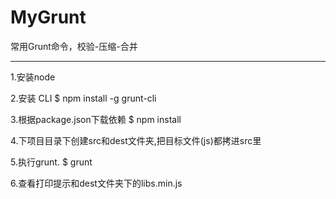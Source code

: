 # MyGrunt
常用Grunt命令，校验-压缩-合并

------------------------------------------------------

1.安装node

2.安装 CLI
  $ npm install -g grunt-cli

3.根据package.json下载依赖
  $ npm install

4.下项目目录下创建src和dest文件夹,把目标文件(js)都拷进src里

5.执行grunt.
  $ grunt

6.查看打印提示和dest文件夹下的libs.min.js
